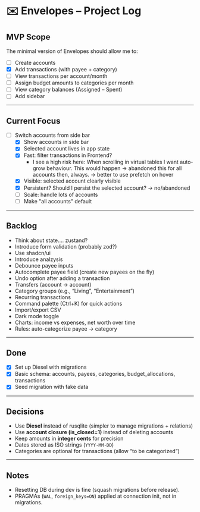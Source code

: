 # ✉️ Envelopes – Project Log

## MVP Scope

The minimal version of Envelopes should allow me to:

- [ ] Create accounts
- [x] Add transactions (with payee + category)
- [ ] View transactions per account/month
- [ ] Assign budget amounts to categories per month
- [ ] View category balances (Assigned – Spent)
- [ ] Add sidebar

---

## Current Focus

- [ ] Switch accounts from side bar
  - [x] Show accounts in side bar
  - [x] Selected account lives in app state
  - [x] Fast: filter transactions in Frontend?
    - I see a high risk here: When scrolling in virtual
    tables I want auto-grow behaviour. This would happen
    -> abandoned this
    for all accounts then, always. -> better to use prefetch on hover
  - [x] Visible: selected account clearly visible
  - [x] Persistent? Should I persist the selected account? -> no/abandoned
  - [ ] Scale: handle lots of accounts
  - [ ] Make "all accounts" default

---

## Backlog

- Think about state.... zustand?
- Introduce form validation (probably zod?)
- Use shadcn/ui
- Introduce analzysis
- Debounce payee inputs
- Autocomplete payee field (create new payees on the fly)
- Undo option after adding a transaction
- Transfers (account → account)
- Category groups (e.g., “Living”, “Entertainment”)
- Recurring transactions
- Command palette (Ctrl+K) for quick actions
- Import/export CSV
- Dark mode toggle
- Charts: income vs expenses, net worth over time
- Rules: auto-categorize payee → category

---

## Done

- [x] Set up Diesel with migrations  
- [x] Basic schema: accounts, payees, categories, budget_allocations, transactions  
- [x] Seed migration with fake data

---

## Decisions

- Use **Diesel** instead of rusqlite (simpler to manage migrations + relations)
- Use **account closure (is_closed=1)** instead of deleting accounts
- Keep amounts in **integer cents** for precision
- Dates stored as ISO strings (`YYYY-MM-DD`)
- Categories are optional for transactions (allow “to be categorized”)

---

## Notes

- Resetting DB during dev is fine (squash migrations before release).
- PRAGMAs (`WAL`, `foreign_keys=ON`) applied at connection init, not in migrations.
